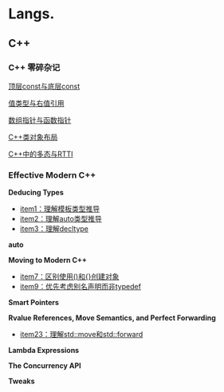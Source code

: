 # Langs.

## C++

### C++ 零碎杂记
    
[顶层const与底层const](./cpp/零碎杂记/顶层const与底层const.md)

[值类型与右值引用](./cpp/零碎杂记/值类型与右值引用.md)

[数组指针与函数指针](./cpp/零碎杂记/值类型与右值引用.md)

[C++类对象布局](./cpp/零碎杂记/C++类对象布局.md)

[C++中的多态与RTTI](./cpp/零碎杂记/C++中的多态与RTTI.md)

### Effective Modern C++
 
  **Deducing Types**

  - [item1：理解模板类型推导](./cpp/effective/item1.md)
  - [item2：理解auto类型推导](./cpp/effective/item2.md)
  - [item3：理解decltype](./cpp/effective/item3.md)

  **auto**

  **Moving to Modern C++**

  - [item7：区别使用()和{}创建对象](./cpp/effective/item7.md)
  - [item9：优先考虑别名声明而非typedef](./cpp/effective/item9.md)

  **Smart Pointers**

  **Rvalue References, Move Semantics, and Perfect Forwarding**

  - [item23：理解std::move和std::forward](./cpp/effective/item23.md)

  **Lambda Expressions**

  **The Concurrency API**

  **Tweaks**
